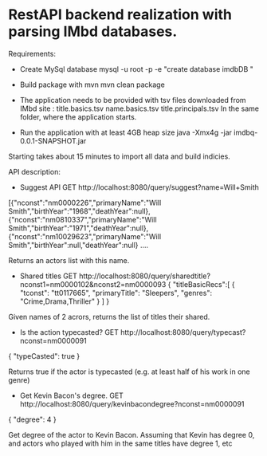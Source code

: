# RestAPI backend realization with parsing IMbd databases.


Requirements:
- Create MySql database
mysql -u root -p -e "create database imdbDB "

- Build package with mvn
mvn clean package

- The application needs to be provided with tsv files downloaded from IMbd site :
title.basics.tsv
name.basics.tsv
title.principals.tsv
In the same folder, where the application starts.

- Run the application with at least 4GB heap size
java -Xmx4g -jar imdbq-0.0.1-SNAPSHOT.jar

Starting takes about 15 minutes to import all data and build indicies.


API description:
- Suggest API
GET http://localhost:8080/query/suggest?name=Will+Smith

[{"nconst":"nm0000226","primaryName":"Will Smith","birthYear":"1968","deathYear":null},
{"nconst":"nm0810337","primaryName":"Will Smith","birthYear":"1971","deathYear":null},
{"nconst":"nm10029623","primaryName":"Will Smith","birthYear":null,"deathYear":null}
....

Returns an actors list with this name.

- Shared titles
GET http://localhost:8080/query/sharedtitle?nconst1=nm0000102&nconst2=nm0000093
{
  "titleBasicRecs":[
  {
    "tconst": "tt0117665",
    "primaryTitle": "Sleepers",
    "genres": "Crime,Drama,Thriller"
  }
  ]
}

Given names of 2 acrors, returns the list of titles their shared.

- Is the action typecasted?
GET http://localhost:8080/query/typecast?nconst=nm0000091

{
"typeCasted": true
}

Returns true if the actor is typecasted (e.g. at least half of his work in one genre)

- Get Kevin Bacon's degree.
GET http://localhost:8080/query/kevinbacondegree?nconst=nm0000091

{
"degree": 4
}

Get degree of the actor to Kevin Bacon. Assuming that Kevin has degree 0, and actors who played with him in the same titles have degree 1, etc




